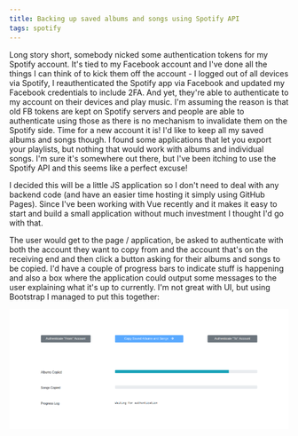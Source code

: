 ```yaml
---
title: Backing up saved albums and songs using Spotify API
tags: spotify
---
```


Long story short, somebody nicked some authentication tokens for my Spotify
account. It's tied to my Facebook account and I've done all the things I can
think of to kick them off the account - I logged out of all devices via
Spotify, I reauthenticated the Spotify app via Facebook and updated my Facebook
credentials to include 2FA. And yet, they're able to authenticate to my account
on their devices and play music. I'm assuming the reason is that old FB tokens
are kept on Spotify servers and people are able to authenticate using those
as there is no mechanism to invalidate them on the Spotify side. Time for a new
account it is! I'd like to keep all my saved albums and songs though. I found
some applications that let you export your playlists, but nothing that would
work with albums and individual songs. I'm sure it's somewhere out there, but
I've been itching to use the Spotify API and this seems like a perfect excuse!

I decided this will be a little JS application so I don't need to deal with
any backend code (and have an easier time hosting it simply using GitHub Pages).
Since I've been working with Vue recently and it makes it easy to start and
build a small application without much investment I thought I'd go with that.

The user would get to the page / application, be asked to authenticate with
both the account they want to copy from and the account that's on the receiving
end and then click a button asking for their albums and songs to be copied. I'd
have a couple of progress bars to indicate stuff is happening and also a box
where the application could output some messages to the user explaining what
it's up to currently. I'm not great with UI, but using Bootstrap I managed to
put this together:

<img src="/images/spotify-backup/app-layout.png" class="screenshot">


